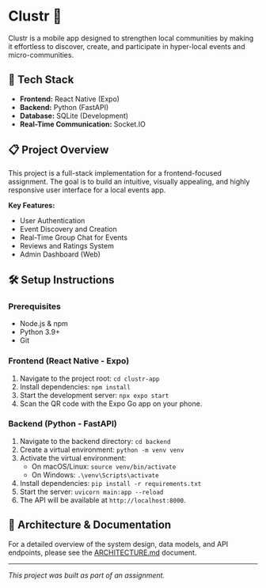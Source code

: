 # Clustr 🎉

Clustr is a mobile app designed to strengthen local communities by making it effortless to discover, create, and participate in hyper-local events and micro-communities.

## 🚀 Tech Stack

- **Frontend:** React Native (Expo)
- **Backend:** Python (FastAPI)
- **Database:** SQLite (Development)
- **Real-Time Communication:** Socket.IO

## 📋 Project Overview

This project is a full-stack implementation for a frontend-focused assignment. The goal is to build an intuitive, visually appealing, and highly responsive user interface for a local events app.

**Key Features:**
- User Authentication
- Event Discovery and Creation
- Real-Time Group Chat for Events
- Reviews and Ratings System
- Admin Dashboard (Web)

## 🛠️ Setup Instructions

### Prerequisites
- Node.js & npm
- Python 3.9+
- Git

### Frontend (React Native - Expo)
1.  Navigate to the project root: `cd clustr-app`
2.  Install dependencies: `npm install`
3.  Start the development server: `npx expo start`
4.  Scan the QR code with the Expo Go app on your phone.

### Backend (Python - FastAPI)
1.  Navigate to the backend directory: `cd backend`
2.  Create a virtual environment: `python -m venv venv`
3.  Activate the virtual environment:
    - On macOS/Linux: `source venv/bin/activate`
    - On Windows: `.\venv\Scripts\activate`
4.  Install dependencies: `pip install -r requirements.txt`
5.  Start the server: `uvicorn main:app --reload`
6.  The API will be available at `http://localhost:8000`.

## 📁 Architecture & Documentation

For a detailed overview of the system design, data models, and API endpoints, please see the [ARCHITECTURE.md](docs/ARCHITECTURE.md) document.

---

*This project was built as part of an assignment.*